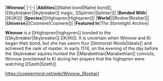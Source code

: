 |**Winnow**|
|-|-|
|**Abilities**|[[Nahel bond\|Nahel bond]], [[Skybreaker\|Skybreaker]] magic, [[Splinter\|Splinter]]|
|**Bonded With**|[[Ki\|Ki]]|
|**Species**|[[Highspren\|Highspren]]|
|**World**|[[Roshar\|Roshar]]|
|**Universe**|[[Cosmere\|Cosmere]]|
|**Featured In**|*The Stormlight Archive*|

**Winnow** is a [[Highspren\|highspren]] bonded to the [[Skybreaker\|Skybreaker]] [[Ki\|Ki]].
It is uncertain when Winnow and Ki began their bond, but she has sworn four [[Immortal Words\|Ideals]] and achieved the rank of master.
In early 1174, on the evening of the day before the Skybreaker squires hunted the [[Marabethian\|Marabethian]] convicts, Winnow proclaimed to Ki during her prayers that the highspren were watching [[Szeth\|Szeth]].



https://coppermind.net/wiki/Winnow_(Roshar)